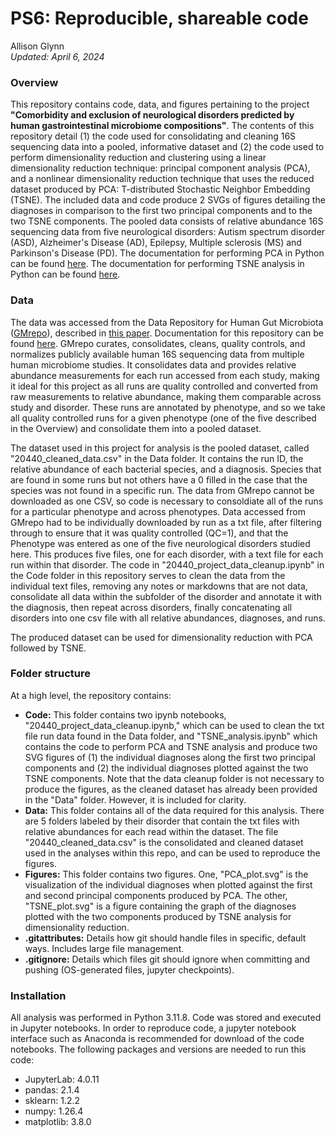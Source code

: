 # PS6: Reproducible, shareable code
Allison Glynn \
*Updated: April 6, 2024*

### Overview
This repository contains code, data, and figures pertaining to the project **"Comorbidity and exclusion of neurological disorders predicted by human gastrointestinal microbiome compositions"**. The contents of this repository detail (1) the code used for consolidating and cleaning 16S sequencing data into a pooled, informative dataset and (2) the code used to perform dimensionality reduction and clustering using a linear dimensionality reduction technique: principal component analysis (PCA), and a nonlinear dimensionality reduction technique that uses the reduced dataset produced by PCA: T-distributed Stochastic Neighbor Embedding (TSNE). The included data and code produce 2 SVGs of figures detailing the diagnoses in comparison to the first two principal components and to the two TSNE components. The pooled data consists of relative abundance 16S sequencing data from five neurological disorders: Autism spectrum disorder (ASD), Alzheimer's Disease (AD), Epilepsy, Multiple sclerosis (MS) and Parkinson's Disease (PD). The documentation for performing PCA in Python can be found [here](https://scikit-learn.org/stable/modules/generated/sklearn.decomposition.PCA.html). The documentation for performing TSNE analysis in Python can be found [here](https://scikit-learn.org/stable/modules/generated/sklearn.manifold.TSNE.html).

### Data

The data was accessed from the Data Repository for Human Gut Microbiota ([GMrepo](https://gmrepo.humangut.info/home)), described in [this paper](https://academic.oup.com/nar/article/50/D1/D777/6426060?login=true). Documentation for this repository can be found [here](https://evolgeniusteam.github.io/gmrepodocumentation/). GMrepo curates, consolidates, cleans, quality controls, and normalizes publicly available human 16S sequencing data from multiple human microbiome studies. It consolidates data and provides relative abundance measurements for each run accessed from each study, making it ideal for this project as all runs are quality controlled and converted from raw measurements to relative abundance, making them comparable across study and disorder. These runs are annotated by phenotype, and so we take all quality controlled runs for a given phenotype (one of the five described in the Overview) and consolidate them into a pooled dataset. 

The dataset used in this project for analysis is the pooled dataset, called "20440_cleaned_data.csv" in the Data folder. It contains the run ID, the relative abundance of each bacterial species, and a diagnosis. Species that are found in some runs but not others have a 0 filled in the case that the species was not found in a specific run. The data from GMrepo cannot be downloaded as one CSV, so code is necessary to consoldiate all of the runs for a particular phenotype and across phenotypes. Data accessed from GMrepo had to be individually downloaded by run as a txt file, after filtering through to ensure that it was quality controlled (QC=1), and that the Phenotype was entered as one of the five neurological disorders studied here. This produces five files, one for each disorder, with a text file for each run within that disorder. The code in "20440_project_data_cleanup.ipynb" in the Code folder in this repository serves to clean the data from the individual text files, removing any notes or markdowns that are not data, consolidate all data within the subfolder of the disorder and annotate it with the diagnosis, then repeat across disorders, finally concatenating all disorders into one csv file with all relative abundances, diagnoses, and runs. 

The produced dataset can be used for dimensionality reduction with PCA followed by TSNE.

### Folder structure

At a high level, the repository contains:
* **Code:** This folder contains two ipynb notebooks, "20440_project_data_cleanup.ipynb," which can be used to clean the txt file run data found in the Data folder, and "TSNE_analysis.ipynb" which contains the code to perform PCA and TSNE analysis and produce two SVG figures of (1) the individual diagnoses along the first two principal components and (2) the individual diagnoses plotted against the two TSNE components. Note that the data cleanup folder is not necessary to produce the figures, as the cleaned dataset has already been provided in the "Data" folder. However, it is included for clarity. 
* **Data:** This folder contains all of the data required for this analysis. There are 5 folders labeled by their disorder that contain the txt files with relative abundances for each read within the dataset. The file "20440_cleaned_data.csv" is the consolidated and cleaned dataset used in the analyses within this repo, and can be used to reproduce the figures. 
* **Figures:** This folder contains two figures. One, "PCA_plot.svg" is the visualization of the individual diagnoses when plotted against the first and second principal components produced by PCA. The other, "TSNE_plot.svg" is a figure containing the graph of the diagnoses plotted with the two components produced by TSNE analysis for dimensionality reduction. 
* **.gitattributes:** Details how git should handle files in specific, default ways. Includes large file management.
* **.gitignore:** Details which files git should ignore when committing and pushing (OS-generated files, jupyter checkpoints). 

### Installation

All analysis was performed in Python 3.11.8. Code was stored and executed in Jupyter notebooks. In order to reproduce code, a jupyter notebook interface such as Anaconda is recommended for download of the code notebooks. The following packages and versions are needed to run this code:

* JupyterLab: 4.0.11
* pandas: 2.1.4
* sklearn: 1.2.2
* numpy: 1.26.4
* matplotlib: 3.8.0

